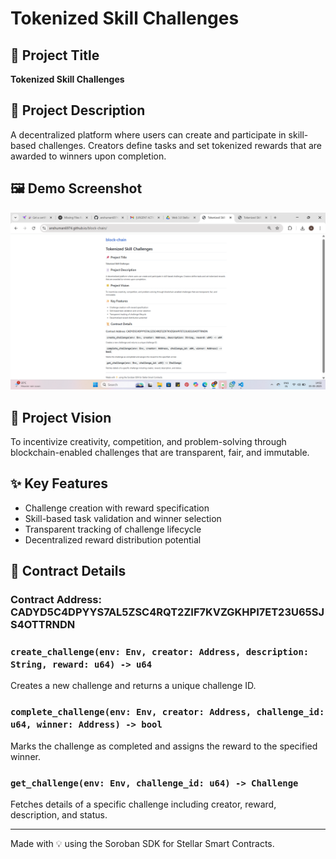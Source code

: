 # Tokenized Skill Challenges

## 📌 Project Title
**Tokenized Skill Challenges**

## 📄 Project Description
A decentralized platform where users can create and participate in skill-based challenges. Creators define tasks and set tokenized rewards that are awarded to winners upon completion.

## 🖼 Demo Screenshot
![Demo](./blokchain.png)

## 🌟 Project Vision
To incentivize creativity, competition, and problem-solving through blockchain-enabled challenges that are transparent, fair, and immutable.

## ✨ Key Features
- Challenge creation with reward specification
- Skill-based task validation and winner selection
- Transparent tracking of challenge lifecycle
- Decentralized reward distribution potential

## 📜 Contract Details

### Contract Address: CADYD5C4DPYYS7AL5ZSC4RQT2ZIF7KVZGKHPI7ET23U65SJS4OTTRNDN

### `create_challenge(env: Env, creator: Address, description: String, reward: u64) -> u64`
Creates a new challenge and returns a unique challenge ID.

### `complete_challenge(env: Env, creator: Address, challenge_id: u64, winner: Address) -> bool`
Marks the challenge as completed and assigns the reward to the specified winner.

### `get_challenge(env: Env, challenge_id: u64) -> Challenge`
Fetches details of a specific challenge including creator, reward, description, and status.

---

Made with 💡 using the Soroban SDK for Stellar Smart Contracts.

